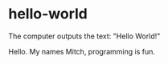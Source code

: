 # hello-world
The computer outputs the text: "Hello World!"

Hello. My names Mitch, programming is fun.
